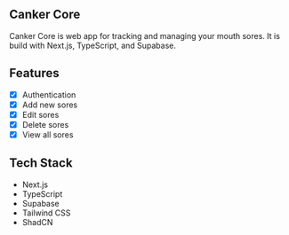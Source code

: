 ## Canker Core

Canker Core is web app for tracking and managing your mouth sores. It is build with Next.js, TypeScript, and Supabase.

## Features

- [x] Authentication
- [x] Add new sores
- [x] Edit sores
- [x] Delete sores
- [x] View all sores

## Tech Stack

- Next.js
- TypeScript
- Supabase
- Tailwind CSS
- ShadCN
